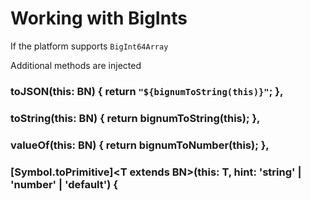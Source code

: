 # Working with BigInts

If the platform supports `BigInt64Array`


Additional methods are injected

### toJSON(this: BN<BigNumArray>) { return `"${bignumToString(this)}"`; },
### toString(this: BN<BigNumArray>) { return bignumToString(this); },
### valueOf(this: BN<BigNumArray>) { return bignumToNumber(this); },
### [Symbol.toPrimitive]<T extends BN<BigNumArray>>(this: T, hint: 'string' | 'number' | 'default') {

